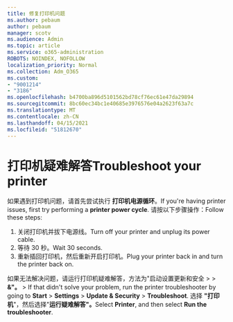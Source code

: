 ```yaml
---
title: 修复打印机问题
ms.author: pebaum
author: pebaum
manager: scotv
ms.audience: Admin
ms.topic: article
ms.service: o365-administration
ROBOTS: NOINDEX, NOFOLLOW
localization_priority: Normal
ms.collection: Adm_O365
ms.custom:
- "9001214"
- "3186"
ms.openlocfilehash: b4700ba896d5101562bd78cf76ec61e47da29894
ms.sourcegitcommit: 8bc60ec34bc1e40685e3976576e04a2623f63a7c
ms.translationtype: MT
ms.contentlocale: zh-CN
ms.lasthandoff: 04/15/2021
ms.locfileid: "51812670"
---
```

# <a name="troubleshoot-your-printer"></a><span data-ttu-id="f53e7-102">打印机疑难解答</span><span class="sxs-lookup"><span data-stu-id="f53e7-102">Troubleshoot your printer</span></span>

<span data-ttu-id="f53e7-103">如果遇到打印机问题，请首先尝试执行 **打印机电源循环**。</span><span class="sxs-lookup"><span data-stu-id="f53e7-103">If you're having printer issues, first try performing a **printer power cycle**.</span></span> <span data-ttu-id="f53e7-104">请按以下步骤操作：</span><span class="sxs-lookup"><span data-stu-id="f53e7-104">Follow these steps:</span></span>

1. <span data-ttu-id="f53e7-105">关闭打印机并拔下电源线。</span><span class="sxs-lookup"><span data-stu-id="f53e7-105">Turn off your printer and unplug its power cable.</span></span>
2. <span data-ttu-id="f53e7-106">等待 30 秒。</span><span class="sxs-lookup"><span data-stu-id="f53e7-106">Wait 30 seconds.</span></span>
3. <span data-ttu-id="f53e7-107">重新插回打印机，然后重新开启打印机。</span><span class="sxs-lookup"><span data-stu-id="f53e7-107">Plug your printer back in and turn the printer back on.</span></span>

<span data-ttu-id="f53e7-108">如果无法解决问题，请运行打印机疑难解答，方法为"启动设置更新和安全  >    >  **&"。**  >  </span><span class="sxs-lookup"><span data-stu-id="f53e7-108">If that didn't solve your problem, run the printer troubleshooter by going to **Start** > **Settings** > **Update & Security** > **Troubleshoot**.</span></span> <span data-ttu-id="f53e7-109">选择 **"打印机**"，然后选择"**运行疑难解答"。**</span><span class="sxs-lookup"><span data-stu-id="f53e7-109">Select **Printer**, and then select **Run the troubleshooter**.</span></span>